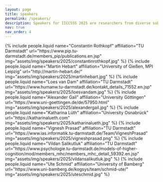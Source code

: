 ```yaml
---
layout: page
title: speakers
permalink: /speakers/
description: Speakers for IICCSSS 2025 are researchers from diverse subfields of computational cognitive science.
nav: true
nav_order: 4
---
```


<div class="container">
    <div class="row row-cols-1 row-cols-md-3">
    {% include people.liquid
        name="Constantin Rothkopf"
        affiliation="TU Darmstadt"
        url="https://www.pip.tu-darmstadt.de/members_pip/publications.en.jsp"
        img="assets/img/speakers/2025/constantinrothkopf.jpg"
    %}
    {% include people.liquid
        name="Martin Hebart"
        affiliation="University of Gießen, MPI Leipzig"
        url="http://martin-hebart.de/"
        img="assets/img/speakers/2025/martinhebart.jpg"
    %}
    {% include people.liquid
        name="Loes van Dam"
        affiliation="TU Darmstadt"
        url="https://www.humanw.tu-darmstadt.de/kontakt_details_71552.en.jsp"
        img="assets/img/speakers/2025/loesvandam.jpg"
    %}
    {% include people.liquid
        name="Alexander Gail"
        affiliation="University Göttingen"
        url="https://www.uni-goettingen.de/de/57950.html"
        img="assets/img/speakers/2025/alexandergail.jpg"
    %}
    {% include people.liquid
        name="Katharina Lüth"
        affiliation="University Osnabrück"
        url="https://katharinalueth.com"
        img="assets/img/speakers/2025/katharinalueth.jpg"
    %}
        {% include people.liquid
        name="Vignesh Prasad"
        affiliation="TU Darmstadt"
        url="https://www.ias.informatik.tu-darmstadt.de/Team/VigneshPrasad"
        img="assets/img/speakers/2025/vigneshprasad.png"
    %}
    {% include people.liquid
        name="Vildan Salikutluk"
        affiliation="TU Darmstadt"
        url="https://www.psychologie.tu-darmstadt.de/models-of-higher-cognition/mod/members_mhc/members_mhc_detail_59392.en.jsp"
        img="assets/img/speakers/2025/vildansalikutluk.jpg"
    %}
    {% include people.liquid 
        name="Ute Schmid"
        affiliation="University of Bamberg"
        url="https://www.uni-bamberg.de/kogsys/team/schmid-ute/"
        img="assets/img/speakers/2025/uteschmid.jpg" 
    %}
    </div>
</div>
